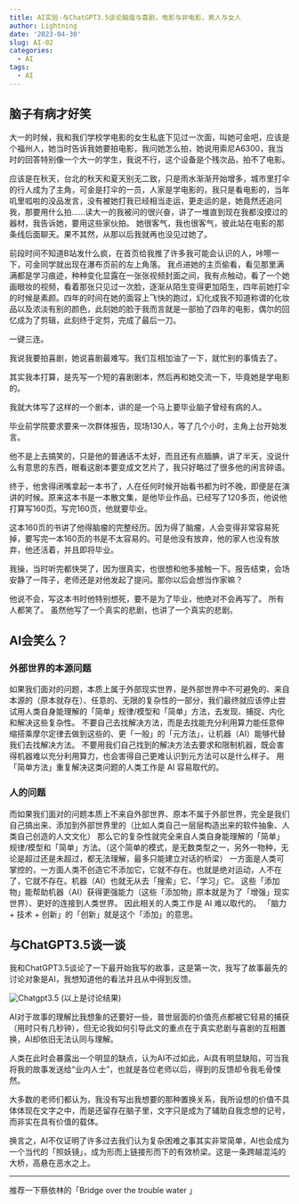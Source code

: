 ```yaml
---
title: AI实验-与ChatGPT3.5谈论脑瘤与喜剧，电影与非电影，男人与女人
author: Lightning
date: '2023-04-30'
slug: AI-02
categories:
  - AI
tags:
  - AI
---
```


## 脑子有病才好笑
大一的时候，我和我们学校学电影的女生私底下见过一次面，叫她可金吧，应该是个福州人，她当时告诉我她要拍电影，我问她怎么拍，她说用索尼A6300，我当时的回答特别像一个大一的学生，我说不行，这个设备是个残次品，拍不了电影。

应该是在秋天，台北的秋天和夏天别无二致，只是雨水渐渐开始增多，城市里打伞的行人成为了主角，可金是打伞的一员，人家是学电影的，我只是看电影的，当年叽里呱啦的没品发言，没有被她打我已经相当走运，更走运的是，她竟然还追问我，那要用什么拍......读大一的我被问的很兴奋，讲了一堆直到现在我都没摸过的器材，我告诉她，要用这些家伙拍。
她很客气，我也很客气，彼此站在电影的那条线后面聊天。果不其然，从那以后我就再也没见过她了。

前段时间不知道B站发什么疯，在首页给我推了许多我可能会认识的人，咔嚓一下，可金同学就出现在瀑布页前的左上角落。
我点进她的主页偷看，看见那里满满都是学习痕迹，种种变化显露在一张张视频封面之间，我有点触动，看了一个她画眼妆的视频，看着那张只见过一次脸，逐渐从陌生变得更加陌生，四年前她打伞的时候是素颜。四年的时间在她的面容上飞快的跑过，幻化成我不知道称谓的化妆品以及浓淡有别的颜色，此刻她的脸于我而言就是一部拍了四年的电影，偶尔的回忆成为了剪辑，此刻终于定剪，完成了最后一刀。

一键三连。

我说我要拍喜剧，她说喜剧最难写。我们互相加油了一下，就忙别的事情去了。

其实我本打算，是先写一个短的喜剧剧本，然后再和她交流一下，毕竟她是学电影的。

我就大体写了这样的一个剧本，讲的是一个马上要毕业脑子曾经有病的人。

毕业前学院要求要来一次群体报告，现场130人，等了几个小时，主角上台开始发言。

他不是上去搞笑的，只是他的普通话不太好，而且还有点腼腆，讲了半天，没说什么有意思的东西，眼看这剧本要变成文艺片了，我只好略过了很多他的闲言碎语。

终于，他舍得闭嘴拿起一本书了，人在任何时候开始看书都为时不晚，即便是在演讲的时候。原来这本书是一本散文集，是他毕业作品，已经写了120多页，他说他打算写160页。写完160页，他就要毕业。

这本160页的书讲了他得脑瘤的完整经历。因为得了脑瘤，人会变得非常容易死掉，要写完一本160页的书是不太容易的。可是他没有放弃，他的家人也没有放弃，他还活着，并且即将毕业。

我操，当时听完都快哭了，因为很真实，也很想和他多接触一下。报告结束，会场安静了一阵子，老师还是对他发起了提问。那你以后会想当作家嘛？

他说不会，写这本书时他特别想死，要不是为了毕业，他绝对不会再写了。
所有人都笑了。
虽然他写了一个真实的悲剧，也讲了一个真实的悲剧。

## AI会笑么？

### 外部世界的本源问题
 如果我们面对的问题，本质上属于外部现实世界，是外部世界中不可避免的、来自本源的（原本就存在）、任意的、无限的复杂性的一部分，我们最终就应该停止尝试用人类自身能理解的「简单」规律/模型和「简单」方法，去发现、捕捉、内化和解决这些复杂性。
  不要自己去找解决方法，而是去找能充分利用算力能任意伸缩搭乘摩尔定律去做到这些的、更「一般」的「元方法」，让机器（AI）能够代替我们去找解决方法。
  不要用我们自己找到的解决方法去要求和限制机器，既会害得机器难以充分利用算力，也会害得自己更难认识到元方法可以是什么样子。
   用「简单方法」重复解决这类问题的人类工作是 AI 容易取代的。
   
### 人的问题
而如果我们面对的问题本质上不来自外部世界、原本不属于外部世界，完全是我们自己搞出来、添加到外部世界里的（比如人类自己一层层构造出来的软件抽象、人类自己创造的人文文化）
那么它的复杂性就完全来自人类自身能理解的「简单」规律/模型和「简单」方法。（这个简单的模式，是无数类型之一，另外一物种，无论是超过还是未超过，都无法理解，最多只能建立对话的桥梁）
一方面是人类可掌控的，一方面人类不创造它不添加它，它就不存在。也就是绝对运动，人不在了，它就不存在。机器（AI）也就无从去「搜索」它、「学习」它。 
这些「添加物」能帮助机器（AI）获得更强能力（这些「添加物」原本就是为了「增强」现实世界）、更好的连接到人类世界。 
因此相关的人类工作是 AI 难以取代的。 
「脑力 + 技术 + 创新」的「创新」就是这个「添加」的意思。

## 与ChatGPT3.5谈一谈

我和ChatGPT3.5谈论了一下最开始我写的故事，这是第一次，我写了故事最先的讨论对象是AI，我想知道他的看法并且从中得到反馈。

![Chatgpt3.5](https://s1.vika.cn/space/2023/04/30/4f50edf0f7a2440c982b6b60e053a938)
(以上是讨论结果)

AI对于故事的理解比我想象的还要好一些，普世层面的价值亮点都被它轻易的捕获（用时只有几秒钟），但无论我如何引导此文的重点在于真实悲剧与喜剧的互相置换，AI却依旧无法认同与理解。

人类在此时会暴露出一个明显的缺点，认为AI不过如此，Ai具有明显缺陷，可当我将我的故事发送给“业内人士”，也就是各位老师以后，得到的反馈却令我毛骨悚然。

大多数的老师们都认为，我没有写出我想要的那种置换关系，我所设想的价值不具体体现在文字之中，而是还留存在脑子里，文字只是成为了辅助自我念想的记号，而非实在具有价值的载体。

换言之，AI不仅证明了许多过去我们认为复杂困难之事其实非常简单，AI也会成为一个当代的「照妖镜」，成为形而上链接形而下的有效桥梁。这是一条跨越混沌的大桥，高悬在恶水之上。

 --- 
推荐一下蔡依林的「Bridge over the trouble water 」
